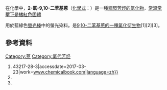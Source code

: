 在化學中，**2-氯-9,10-二苯基蒽**（[化學式](https://zh.wikipedia.org/wiki/化學式 "wikilink")：）是一種[稠環芳烴的氯化物](https://zh.wikipedia.org/wiki/稠環芳烴 "wikilink")，[常溫常壓下是橘紅色固體](https://zh.wikipedia.org/wiki/常溫 "wikilink")

用於藍綠色[螢光棒](../Page/螢光棒.md "wikilink")中的螢光染料。是[9,10-二苯基蒽的一種氯化衍生物](../Page/9,10-二苯蒽.md "wikilink")\[1\]\[2\]\[3\]。

## 參考資料

<references />

[Category:蒽](https://zh.wikipedia.org/wiki/Category:蒽 "wikilink") [Category:氯代芳烃](https://zh.wikipedia.org/wiki/Category:氯代芳烃 "wikilink")

1.   43217-28-3|accessdate=2017-03-23|work=www.chemicalbook.com|language=zh}}
2.
3.